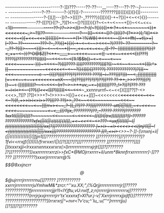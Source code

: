 ----------------------------?-]]}???-----??-??---__----??---??-??-_-]_----------
-----------------?-??-------?-}[?[{[-?---------???????]][{[[}[[}[}{]]-----------
-----------------?-[][_]_]---]}?~>][[]?-_?????}}[][}}[]-+~?]}]+<~<<}{}]_--------
-------------??-_[[]?[}{[?-_?][1<~~[}?[[[[}}[}?~<~+~<~~~+[}}~<<~<<~<~~1]}-------
-------------??-_}?~>><][}--?-}[_~?[}}}[]+<-?+~<+~~~~~~~<}}+<<<<<<<~_>~?][??----
-------------?---][]~<<+~[}?-]}[{}?-[?+>>}[;"l(]+<><<<<~<}[+<<~<<><?ttt<~}]???-?
-----------??----?-[[_~_<>][{{[]}]+<~~~+{1+`!%W8{-><<<<~~[{+<>fft(~+t\\>+][-??--
??---------???-?-_??}[]+[{}{-+~<~<~~<i~~+[?'^ik<!}?~<~~<<_{[_<~|/_<>><<<~?}????-
??-----------?---_??-?[{[>~~~<<?[[{}{{~<~_][{~>}][>~<~~<~~+[[~~_<<~<<~<<~_{[-??-
]]]]]]]]]]]]]]]]]]?[}]?<_++~<~}}?^O@$Z[?<++~____>~~<<<<~~~~<{[-~<<~~<<<<<[}]???]
????]]?????????]]][{[~~<<<~<~<[1I.1$$b[}~<~<~~~<~~~<<<<~~~~~~-}}}~<<<<~?}[[]????
]]]]????????]]][?[[-~<<~~<~~~<<{{[i:^>[[~~~~~~~~~~~~~<<<<<<<~<~~?[}}]][}[]?????]
?????????????]?]][-~<<<~~~~~~~~~<?{}}[?<<~<~~~~~~~~~~~~<<<<~<~<<~+<<+}[]]???????
???????????????][}~<<<<<~~<~<<~~<<<<<<<<<<<<<<<<<<<<<<<<<<<<~<~~<-}}[]]?]]]]????
?????????????]?[[?~~<~<<<<<+~+<~<<<<<<~<<<<<<<<<<<<<<<<~~?~~~_[[}[}]]??????]]]]]
?????????????]?[]-~~<<<+?[[[][][-<<<~~<~<<~<<<<<<<<<~~<~{}}{[]]]??]]????????????
????]]]]]????]?[[+<~<~_][[][][[[[[++<~~~~~<<<<<<<<<<~<<~~?{]]]][]]]]????????????
????]-??]]]]]]?[[[<<<+]][[]]]]]][]]<~<<<~~~<<<<<<<<<~>c-~~{{[]?]]]]???]?]???????
???][~i~???]]]?]]}~~<_[]]]]]]]]]]][+~<<~~<~~+<<<<<<<+nX~~~[}[??]]]??]?]?]??]]???
??->+_>>>???]]]?][}~~<-[]]]]]]]]]?-~<~<<<~(rr?~>~>++uv_~<~]{[]]]]]???_!>?]]?]???
???>~i<i<><~-[??[_{]<<<_[]]?][[]][<<~<<<~~~_xxnnrurnf~<~<<[}[]]]??]?-<><<<>_?]]?
]?]]<>>+?~!>>>>~>i[{}_+<<++][[]_~<<<<<<<<~~<<<<<<<<~<<~<~?}[f_+>>i>i<>i>>??]]]??
??]>><?]]]]??-1f]i~>_??<~~<<<~~~~~~~~~<<<~~<<<<<<<<~~<~~]][rr+><~~_?-]]<i>_]?]??
??]]]]???????-utt|(||1]]]_~<~<<<~~<<<<~~~~~~~~~~~<~<__[[}1\jx_????????]??_-?????
?????]???????1xx1((||||){[[[?~~~~~~~<<~~~~~<~<<<<<~[[{[)(|(rx]]]]]]]]]?]]-??????
?????????????xfx(||((||\((({{[{}[[[_+<~<<<<??}]}[}}}(()||||rx[]]]]]?????????????
??????????????rj||((((((((||||()1{}}}}{{{}}{{}}(|\(|()((((fnj]]]]]?]????????????
??????-__-]??[rxx||(((((((((((((||||||||||(\|((((((((((|(|rx?]]]?]??????????????
??]]]]ii~<<+]-?nxr((((((((((\|((((((((((((((((((((((((()(jx}[??]????????????????
[~<_??><~_<>???-<uxf|(((((\|~{|(((((((((((((((((((((|((/xx[?]]??????????????????
]+>i>~+i><<<<><<i_/jnj/((||~!<(((((((((((((((((((||||/xxx]]]????????????????????
]]?_<>i>~~<>>~_?-]]-[\rnxnj+ii|(||(((((((((((((|(|fjjn1[[]??????????????????????
]]?????????]]?]???????]?1fvi<<rrxjf/|()))))\/frxrxxr/(|}[]?[][]?]?]]]???????????
]]???????????]]]][)txxxrxjji<lrxxxnxnnxxxrxrx(>l)rrrrrrrrrrrrrxjrjt{]]]?]???????
]?]]????????]}xxrrrrrrrxrrzi>>fxC*@MOjrrxrrrr+il/unm*8knnfrrxrrrrrrrrr\]-]]?????
]]?????????)xxxrjrrrrrrxrr@%$$$$$$$@$8xxjncrr$$@$$$$$$$@ujrrrrjrrrrrrrnu[]]?????
]??????????xxrrrjrrrrrrrrrrjuYmhwM&*zrcr:^''xu.XX;",(%Qrjjrrrrrrrrrrrrjr\]]?????
???????????fjrrrrrrrrrrrrjjjr!_!l<lYjftu,vU:nxIf_z;n}rrrrrjjrrrrrrrrrrxj]???????
???????????(rrrjrjxxjrrrrrrjrr'tx'xxxnxf>Xl?ur.j-v|'Xxrrjrrrrrxjjxjtf(}]????????
???????????????????](rrxrxrj|^+nvr<?v'cu;^`Iu_:u("'^]rrrrrrjju)[]?]]]]?]]???????

